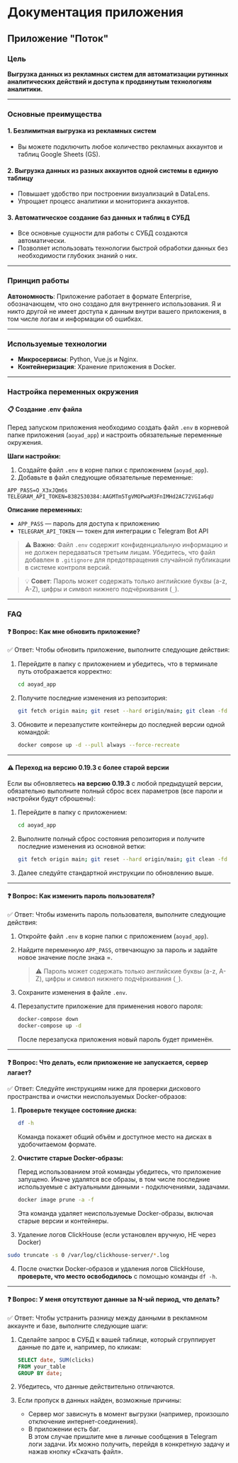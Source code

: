 # Документация приложения

## Приложение "Поток"

### Цель
**Выгрузка данных из рекламных систем для автоматизации рутинных аналитических действий и доступа к продвинутым технологиям аналитики.**

---

### Основные преимущества

#### 1. **Безлимитная выгрузка из рекламных систем**
- Вы можете подключить любое количество рекламных аккаунтов и таблиц Google Sheets (GS).

#### 2. **Выгрузка данных из разных аккаунтов одной системы в единую таблицу**
- Повышает удобство при построении визуализаций в DataLens.
- Упрощает процесс аналитики и мониторинга аккаунтов.

#### 3. **Автоматическое создание баз данных и таблиц в СУБД**
- Все основные сущности для работы с СУБД создаются автоматически.
- Позволяет использовать технологии быстрой обработки данных без необходимости глубоких знаний о них.

---

### Принцип работы
**Автономность**: Приложение работает в формате Enterprise, обозначающем, что оно создано для внутреннего использования. Я и никто другой не имеет доступа к данным внутри вашего приложения, в том числе логам и информации об ошибках.

---

### Используемые технологии
- **Микросервисы**: Python, Vue.js и Nginx.
- **Контейнеризация**: Хранение приложения в Docker.

---

### Настройка переменных окружения

#### 📋 Создание .env файла

Перед запуском приложения необходимо создать файл `.env` в корневой папке приложения (`aoyad_app`) и настроить обязательные переменные окружения.

**Шаги настройки:**

1. Создайте файл `.env` в корне папки с приложением (`aoyad_app`).
2. Добавьте в файл следующие обязательные переменные:

```env
APP_PASS=O_X3xJQm6s
TELEGRAM_API_TOKEN=8382530384:AAGMTm5TgVMOPwaM3FnIMHd2AC72VGIa6qU
```

**Описание переменных:**
- `APP_PASS` — пароль для доступа к приложению
- `TELEGRAM_API_TOKEN` — токен для интеграции с Telegram Bot API

> ⚠️ **Важно**: Файл `.env` содержит конфиденциальную информацию и не должен передаваться третьим лицам. Убедитесь, что файл добавлен в `.gitignore` для предотвращения случайной публикации в системе контроля версий.

> 💡 **Совет**: Пароль может содержать только английские буквы (a-z, A-Z), цифры и символ нижнего подчёркивания (`_`).

---

### FAQ

#### ❓ Вопрос: **Как мне обновить приложение?**

✅ Ответ: Чтобы обновить приложение, выполните следующие действия:

1. Перейдите в папку с приложением и убедитесь, что в терминале путь отображается корректно:
    ```bash
    cd aoyad_app
    ```
2. Получите последние изменения из репозитория:
    ```bash
    git fetch origin main; git reset --hard origin/main; git clean -fd
    ```
3. Обновите и перезапустите контейнеры до последней версии одной командой:
    ```bash
    docker compose up -d --pull always --force-recreate
    ```

---

#### ⚠️ Переход на версию 0.19.3 с более старой версии

Если вы обновляетесь **на версию 0.19.3** с любой предыдущей версии, обязательно выполните полный сброс всех параметров (все пароли и настройки будут сброшены):

1. Перейдите в папку с приложением:
    ```bash
    cd aoyad_app
    ```
2. Выполните полный сброс состояния репозитория и получите последние изменения из основной ветки:
    ```bash
    git fetch origin main; git reset --hard origin/main; git clean -fd
    ```
3. Далее следуйте стандартной инструкции по обновлению выше.

---

#### ❓ Вопрос: **Как изменить пароль пользователя?**

✅ Ответ: Чтобы изменить пароль пользователя, выполните следующие действия:

1. Откройте файл `.env` в корне папки с приложением (`aoyad_app`).
2. Найдите переменную `APP_PASS`, отвечающую за пароль и задайте новое значение после знака =.
   
   > ⚠️ Пароль может содержать только английские буквы (a-z, A-Z), цифры и символ нижнего подчёркивания (`_`).
3. Сохраните изменения в файле `.env`.
4. Перезапустите приложение для применения нового пароля:
    ```bash
    docker-compose down
    docker-compose up -d
    ```
    После перезапуска приложения новый пароль будет применён.

---
#### ❓ Вопрос: **Что делать, если приложение не запускается, сервер лагает?**

✅ Ответ: Следуйте инструкциям ниже для проверки дискового пространства и очистки неиспользуемых Docker-образов:

1. **Проверьте текущее состояние диска:**
   ```bash
   df -h
   ```
   Команда покажет общий объём и доступное место на дисках в удобочитаемом формате.


2. **Очистите старые Docker-образы:**
   
   Перед использованием этой команды убедитесь, что приложение запущено. Иначе удалятся все образы, в том числе последние используемые с актуальными данными - подключениями, задачами.
   ```bash
   docker image prune -a -f
   ```
   Эта команда удаляет неиспользуемые Docker-образы, включая старые версии и контейнеры.

3. Удаление логов ClickHouse (если установлен вручную, НЕ через Docker)

```bash
sudo truncate -s 0 /var/log/clickhouse-server/*.log
```


4. После очистки Docker-образов и удаления логов ClickHouse, **проверьте, что место освободилось** с помощью команды `df -h`.

---


#### ❓ Вопрос: **У меня отсутствуют данные за N-ый период, что делать?**

✅ Ответ: Чтобы устранить разницу между данными в рекламном аккаунте и базе, выполните следующие шаги:

1. Сделайте запрос в СУБД к вашей таблице, который сгруппирует данные по дате и, например, по кликам:
    ```sql
    SELECT date, SUM(clicks)
    FROM your_table
    GROUP BY date;
    ```
2. Убедитесь, что данные действительно отличаются.

3. Если пропуск в данных найден, возможные причины:
    - Сервер мог зависнуть в момент выгрузки (например, произошло отключение интернет-соединения).
    - В приложении есть баг.  
      В этом случае пришлите мне в личные сообщения в Telegram логи задачи. Их можно получить, перейдя в конкретную задачу и нажав кнопку «Скачать файл».
